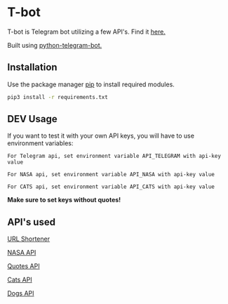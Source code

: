 # T-bot

T-bot is Telegram bot utilizing a few API's. Find it [here.](https://t.me/awsmm_bot) 

Built using [python-telegram-bot.](https://github.com/python-telegram-bot/python-telegram-bot)

## Installation

Use the package manager [pip](https://pip.pypa.io/en/stable/) to install required modules.

```bash
pip3 install -r requirements.txt
```

## DEV Usage

If you want to test it with your own API keys, you will have to use environment variables:

```
For Telegram api, set environment variable API_TELEGRAM with api-key value

For NASA api, set environment variable API_NASA with api-key value

For CATS api, set environment variable API_CATS with api-key value

```

**Make sure to set keys without quotes!**

## API's used
[URL Shortener](https://goolnk.com/)

[NASA API](https://api.nasa.gov/)

[Quotes API](http://quotable.io/)

[Cats API](https://thecatapi.com/)

[Dogs API](https://random.dog/)
